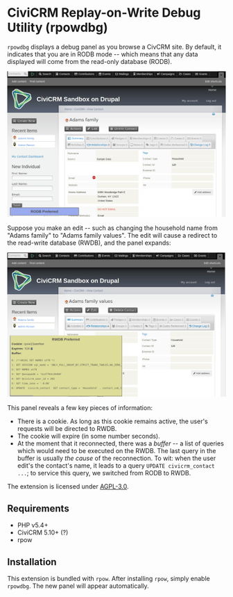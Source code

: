 # CiviCRM Replay-on-Write Debug Utility (rpowdbg)

`rpowdbg` displays a debug panel as you browse a CivCRM site. By default, it
indicates that you are in RODB mode -- which means that any data displayed
will come from the read-only database (RODB).

![Screenshot](images/ro-mode.png)

Suppose you make an edit -- such as changing the household name from "Adams
family" to "Adams family values". The edit will cause a redirect to the
read-write database (RWDB), and the panel expands:

![Screenshot](images/rw-mode.png)

This panel reveals a few key pieces of information:

* There is a cookie. As long as this cookie remains active, the user's
  requests will be directed to RWDB.
* The cookie will expire (in some number seconds).
* At the moment that it reconnected, there was a *buffer* -- a list of
  queries which would need to be executed on the RWDB.  The last query in
  the buffer is usually *the cause* of the reconnection.  To wit: when the
  user edit's the contact's name, it leads to a query `UPDATE
  civicrm_contact ...`; to service this query, we switched from RODB to
  RWDB.

The extension is licensed under [AGPL-3.0](LICENSE.txt).

## Requirements

* PHP v5.4+
* CiviCRM 5.10+ (?)
* rpow

## Installation

This extension is bundled with `rpow`.  After installing `rpow`, simply
enable `rpowdbg`.  The new panel will appear automatically.
